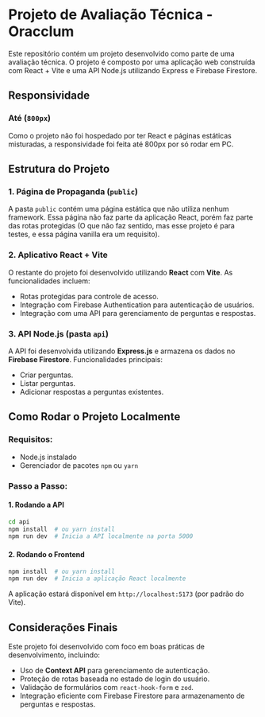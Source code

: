 # Projeto de Avaliação Técnica - Oracclum

Este repositório contém um projeto desenvolvido como parte de uma avaliação técnica. O projeto é composto por uma aplicação web construída com React + Vite e uma API Node.js utilizando Express e Firebase Firestore.

## Responsividade
### Até (`800px`)
Como o projeto não foi hospedado por ter React e páginas estáticas misturadas, a responsividade foi feita até 800px por só rodar em PC.

## Estrutura do Projeto

### 1. Página de Propaganda (`public`)
A pasta `public` contém uma página estática que não utiliza nenhum framework. Essa página não faz parte da aplicação React, porém faz parte das rotas protegidas (O que não faz sentido, mas esse projeto é para testes, e essa página vanilla era um requisito).

### 2. Aplicativo React + Vite
O restante do projeto foi desenvolvido utilizando **React** com **Vite**. As funcionalidades incluem:

- Rotas protegidas para controle de acesso.
- Integração com Firebase Authentication para autenticação de usuários.
- Integração com uma API para gerenciamento de perguntas e respostas.

### 3. API Node.js (pasta `api`)
A API foi desenvolvida utilizando **Express.js** e armazena os dados no **Firebase Firestore**. Funcionalidades principais:

- Criar perguntas.
- Listar perguntas.
- Adicionar respostas a perguntas existentes.

## Como Rodar o Projeto Localmente

### Requisitos:
- Node.js instalado
- Gerenciador de pacotes `npm` ou `yarn`

### Passo a Passo:

#### 1. Rodando a API
```sh
cd api
npm install  # ou yarn install
npm run dev  # Inicia a API localmente na porta 5000
```

#### 2. Rodando o Frontend
```sh
npm install  # ou yarn install
npm run dev  # Inicia a aplicação React localmente
```

A aplicação estará disponível em `http://localhost:5173` (por padrão do Vite).

## Considerações Finais
Este projeto foi desenvolvido com foco em boas práticas de desenvolvimento, incluindo:
- Uso de **Context API** para gerenciamento de autenticação.
- Proteção de rotas baseada no estado de login do usuário.
- Validação de formulários com `react-hook-form` e `zod`.
- Integração eficiente com Firebase Firestore para armazenamento de perguntas e respostas.